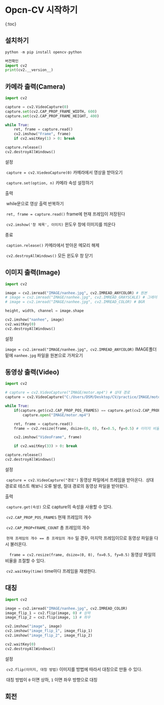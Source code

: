 # Opcn-CV 시작하기

{:toc}

## 설치하기

```python
python -m pip install opencv-python

버전확인
import cv2
print(cv2.__version__)
```



## 카메라 출력(Camera)

```python
import cv2

capture = cv2.VideoCapture(0)
capture.set(cv2.CAP_PROP_FRAME_WIDTH, 600)
capture.set(cv2.CAP_PROP_FRAME_HEIGHT, 400)

while True:
    ret, frame = capture.read()
    cv2.imshow("Frame", frame)
    if cv2.waitKey(1) > 0: break

capture.release()
cv2.destroyAllWindows()
```

설정

​	`capture = cv2.ViedeoCapture(0)` 카메라에서 영상을 받아오기

​	`capture.set(option, n)` 카메라 속성 설정하기



출력

​	while문으로 영상 출력 반복하기

​	`ret, frame = capture.read()` frame에 현재 프레임이 저장된다

​	`cv2.imshow('창 제목', 이미지)` 윈도우 창에 이미지를 띄운다



종료

​	`caption.release()` 카메라에서 받아온 메모리 해제

​	`cv2.destroyAllWindows()` 모든 윈도우 창 닫기



## 이미지 출력(Image)

```python
import cv2

image = cv2.imread("IMAGE/nanhee.jpg", cv2.IMREAD_ANYCOLOR) # 원본
# image = cv2.imread("IMAGE/nanhee.jpg", cv2.IMREAD_GRAYSCALE) # 그레이
# image = cv2.imread("IMAGE/nanhee.jpg", cv2.IMREAD_COLOR) # BGR

height, width, channel = image.shape

cv2.imshow("nanhee", image)
cv2.waitKey(0)
cv2.destroyAllWindows()
```

설정

​	`image = cv2.imread("IMAGE/nanhee.jpg", cv2.IMREAD_ANYCOLOR)` IMAGE폴더 밑에 `nanhee.jpg` 파일을 원본으로 가져오기



## 동영상 출력(Video)

```python
import cv2

# capture = cv2.VideoCapture("IMAGE/motor.mp4") # 상대 경로
capture = cv2.VideoCapture("C:/Users/DSM/Desktop/CV/practice/IMAGE/motor.mp4") # 절대 경로

while True:
    if(capture.get(cv2.CAP_PROP_POS_FRAMES) == capture.get(cv2.CAP_PROP_FRAME_COUNT)):
        capture.open("IMAGE/motor.mp4")

    ret, frame = capture.read()
    frame = cv2.resize(frame, dsize=(0, 0), fx=0.5, fy=0.5) # 이미지 비율

    cv2.imshow("VideoFrame", frame)

    if cv2.waitKey(33) > 0: break

capture.release()
cv2.destroyAllWindows()
```

설정

​	`capture = cv2.VideoCapture("경로")` 동영상 파일에서 프레임을 받아온다.
​	상대 경로로 테스트 해보니 오류 발생, 절대 경로의 동영상 파일을 받아왔다.



출력

​	`capture.get(속성)` 으로 capture의 속성을 사용할 수 있다.

​	`cv2.CAP_PROP_POS_FRAMES` 현재 프레임의 개수

​	`cv2.CAP_PROP+FRAME_COUNT` 총 프레임의 개수

​	`현재 프레임의 개수 == 총 프레임의 개수` 일 경우, 마지막 프레임이므로 동영상 파일을 다시 불러온다.

`  frame = cv2.resize(frame, dsize=(0, 0), fx=0.5, fy=0.5)` 동영상 파일의 비율을 조절할 수 있다.

​	`cv2.waitKey(time)` time마다 프레임을 재생한다.



## 대칭 

``` python
import cv2

image = cv2.imread("IMAGE/nanhee.jpg", cv2.IMREAD_COLOR)
image_flip_1 = cv2.flip(image, 0) # 상하
image_flip_2 = cv2.flip(image, 1) # 좌우

cv2.imshow("image", image)
cv2.imshow("image_flip_1", image_flip_1)
cv2.imshow("image_flip_2", image_flip_2)

cv2.waitKey(0)
cv2.destroyAllWindows()
```

설정

​	`cv2.flip(이미지, 대칭 방법)` 이미지를 방법에 따라서 대칭으로 만들 수 있다.

​	대칭 방법이 `0` 이면 상하, `1` 이면 좌우 방향으로 대칭



## 회전